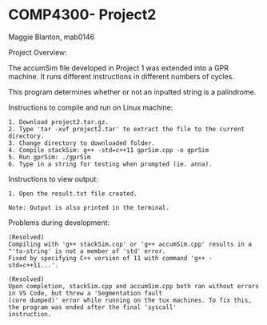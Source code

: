 # COMP4300- Project2

Maggie Blanton, mab0146

Project Overview: 
  
  The accumSim file developed in Project 1 was extended into a GPR machine. It runs
  different instructions in different numbers of cycles. 
  
  This program determines whether or not an inputted string is a palindrome. 
  
Instructions to compile and run on Linux machine:

    1. Download project2.tar.gz.
    2. Type 'tar -xvf project2.tar' to extract the file to the current directory.
    3. Change directory to downloaded folder. 
    4. Compile stackSim: g++ -std=c++11 gprSim.cpp -o gprSim
    5. Run gprSim: ./gprSim
    6. Type in a string for testing when prompted (ie. anna).
  
  Instructions to view output: 
  
    1. Open the result.txt file created.
 
    Note: Output is also printed in the terminal. 
  
 Problems during development: 
 
    (Resolved)
    Compiling with 'g++ stackSim.cop' or 'g++ accumSim.cpp' results in a "'to-string' is not a member of 'std' error. 
    Fixed by specifying C++ version of 11 with command 'g++ -std=c++11...'. 
  
    (Resolved)
    Upon completion, stackSim.cpp and accumSim.cpp both ran without errors in VS Code, but threw a 'Segmentation fault
    (core dumped)' error while running on the tux machines. To fix this, the program was ended after the final 'syscall' 
    instruction.
 
  

